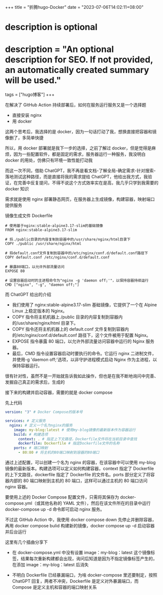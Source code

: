 +++
title = "折腾hugo-Docker"
date = "2023-07-06T14:02:11+08:00"

#
# description is optional
#
# description = "An optional description for SEO. If not provided, an automatically created summary will be used."

tags = ["hugo博客"]
+++

在解决了 GitHub Action 持续部署后，如何在服务运行服务又是一个选择题

- 直接安装 nginx
- 用 docker

这两个思考后，我选择的是 docker，因为一句话打动了我，想换直接把容器和镜像删了，多简单快捷

所以，用 docker 部署就是我下一步的选择，之前了解过 docker，但是觉得是麻烦，因为一些配置软件，都是固定的需求，服务器运行一种服务，我没明白 docker 的用处，仿佛只有环境一致性能打动我

而这一次不同，借助 ChatGPT，我不再是看文档-了解全局-确定需求-针对搜索-落地测试这种路径，而是直接将我的需求提给 ChatGPT，他给出我方式，我验证，在完善中反复提问，不得不说这个方式效率实在是高，我几乎只学到我需要的 docker 知识

需求就是使用 nginx 部署静态网页，在服务器上生成镜像，构建容器，映射端口提供服务

镜像生成文件 Dockerfile

```docker
# 使用基于nginx:stable-alpine3.17-slim的基础镜像
FROM nginx:stable-alpine3.17-slim

# 将./public目录的内容复制到容器中的/usr/share/nginx/html目录下
COPY ./public /usr/share/nginx/html

# 将default.conf文件复制到容器中的/etc/nginx/conf.d/default.conf路径下
COPY default.conf /etc/nginx/conf.d/default.conf

# 暴露80端口，以允许外部流量访问
EXPOSE 80

# 设置容器启动时的主进程命令为"nginx -g 'daemon off;'"，以保持容器持续运行
CMD ["nginx", "-g", "daemon off;"]
```

而 ChatGPT 给出的介绍

- 我们使用了 nginx:stable-alpine3.17-slim 基础镜像，它提供了一个在 Alpine Linux 上稳定版本的 Nginx。
- COPY 指令将主机机器上./public 目录的内容复制到容器内的/usr/share/nginx/html 目录下。
- COPY 指令还将主机机器上的 default.conf 文件复制到容器内的/etc/nginx/conf.d/default.conf 路径下，这个文件被用于配置 Nginx。
- EXPOSE 指令暴露 80 端口，以允许外部流量访问容器中运行的 Nginx 服务器。
- 最后，CMD 指令设置容器启动时要执行的命令。它运行 nginx 二进制文件，并使用-g 'daemon off;'选项，以非守护进程模式启动 Nginx 作为主进程，以保持容器运行。

很有针对性，虽然不是一开始就告诉我如此操作，但也是在我不断地询问中完善、发掘自己真正的需求后，生成的

接下来的构建并启动容器，需要的就是 docker compose

先上代码

```yaml
version: "3" # Docker Compose的版本号

services: # 定义服务
  nginx: # 定义一个名为nginx的服务
    image: my-blog:latest # 使用my-blog镜像的最新版本作为容器运行
    build: # 构建选项
      context: . # 指定上下文路径，Dockerfile文件将在当前目录中查找
      dockerfile: Dockerfile # 指定Dockerfile文件的名称
    ports: # 端口映射
      - 80:80 # 将主机的80端口映射到容器的80端口
```

通过上述配置，可以创建一个名为 nginx 的容器，在该容器中可以使用 my-blog 镜像的最新版本。构建选项可以定义如何构建容器，context 指定了 Dockerfile 的上下文路径，dockerfile 指定了 Dockerfile 的文件名。ports 部分定义了将容器内部的 80 端口映射到主机的 80 端口，这样可以通过主机的 80 端口访问 nginx 容器。

要使用上述的 Docker Compose 配置文件，只需将其保存为 docker-compose.yml（或其他名称的 YAML 文件），然后在该文件所在的目录中运行 docker-compose up -d 命令即可启动 nginx 服务。

不过这 GitHub Action 中，我使用 docker compose down 先停止并删除容器，再用 docker compose bulid 构建新的镜像，docker compose up -d 启动容器并后台运行

这里有几个插曲分享下

- 在 docker-compose.yml 中没有设置 image：my-blog：latest 这个镜像标签，结果每次重新构建都会出现<none><none>，询问后知道是因为不指定镜像标签产生的，在添加 image：my-blog：latest 后消失

- 不明白 Dockerfile 已经暴漏端口，为啥 docker-compose 里还要制定，按照 ChatGPT 回复，两者不冲突，Dockerfile 是定义对外暴漏端口，而 Compose 是定义主机和容器的端口映射关系
